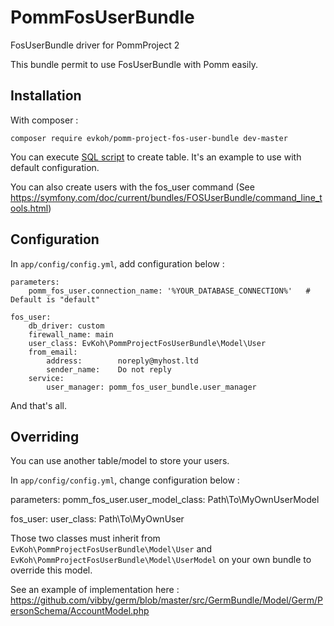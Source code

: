 # PommFosUserBundle

FosUserBundle driver for PommProject 2

This bundle permit to use FosUserBundle with Pomm easily.

## Installation

With composer :
```
composer require evkoh/pomm-project-fos-user-bundle dev-master
```

You can execute [SQL script](src/lib/Resources/database/tables.sql) to create table.
It's an example to use with default configuration.

You can also create users with the fos_user command (See https://symfony.com/doc/current/bundles/FOSUserBundle/command_line_tools.html)

## Configuration

In `app/config/config.yml`, add configuration below :

```
parameters:
    pomm_fos_user.connection_name: '%YOUR_DATABASE_CONNECTION%'   # Default is "default"

fos_user:
    db_driver: custom
    firewall_name: main
    user_class: EvKoh\PommProjectFosUserBundle\Model\User
    from_email:
        address:        noreply@myhost.ltd
        sender_name:    Do not reply
    service:
        user_manager: pomm_fos_user_bundle.user_manager
```

And that's all.

## Overriding

You can use another table/model to store your users.

In `app/config/config.yml`, change configuration below :

parameters:
    pomm_fos_user.user_model_class: Path\To\MyOwnUserModel

fos_user:
    user_class: Path\To\MyOwnUser

Those two classes must inherit from `EvKoh\PommProjectFosUserBundle\Model\User` and `EvKoh\PommProjectFosUserBundle\Model\UserModel` on your own bundle to override this model.

See an example of implementation here : https://github.com/vibby/germ/blob/master/src/GermBundle/Model/Germ/PersonSchema/AccountModel.php
